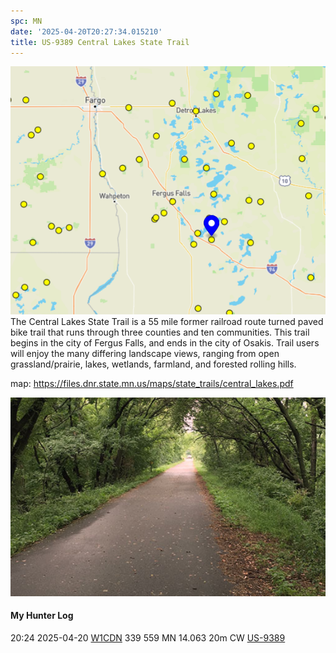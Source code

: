 ```yaml
---
spc: MN
date: '2025-04-20T20:27:34.015210'
title: US-9389 Central Lakes State Trail
---
```


![pasted_image.png](/static/pasted_image_0106.png)
The Central Lakes State Trail is a 55 mile former railroad route turned paved bike trail that runs through three counties and ten communities. This trail begins in the city of Fergus Falls, and ends in the city of Osakis. Trail users will enjoy the many differing landscape views, ranging from open grassland/prairie, lakes, wetlands, farmland, and forested rolling hills.

map: https://files.dnr.state.mn.us/maps/state_trails/central_lakes.pdf

![pasted_image001.png](/static/pasted_image001_0088.png)

#### My Hunter Log
20:24    2025-04-20    [W1CDN](https://qrz.com/db/W1CDN)    339    559    MN    14.063    20m    CW    [US-9389](https://pota.app/#/park/US-9389)